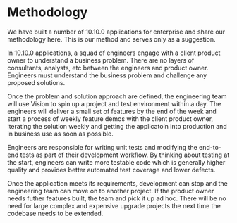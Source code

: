 # Methodology

We have built a number of 10.10.0 applications for enterprise and share our methodology here. This is our method
and serves only as a suggestion.

In 10.10.0 applications, a squad of engineers engage with a client product owner to understand a business problem. 
There are no layers of consultants, analysts, etc between the engineers and product owner. Engineers must
understand the business problem and challenge any proposed solutions.

Once the problem and solution approach are defined, the engineering team will use Vision to spin up a project and
test environment within a day. The engineers will deliver a small set of features by the end of the week and
start a process of weekly feature demos with the client product owner, iterating the solution weekly and getting
the applicatoin into production and in business use as soon as possible.

Engineers are responsible for writing unit tests and modifying the end-to-end tests as part of their development workflow. By thinking about testing at the start, engineers can write more testable code which is generally higher quality and provides better automated test coverage and lower defects. 

Once the application meets its requirements, development can stop and the engineering team can move on to another
project. If the product owner needs futher features built, the team and pick it up ad hoc. There will be no need
for large complex and expensive upgrade projects the next time the codebase needs to be extended.
